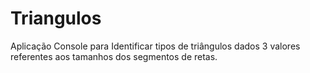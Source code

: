 # Triangulos
Aplicação Console para Identificar tipos de triângulos dados 3 valores referentes aos tamanhos dos segmentos de retas.
